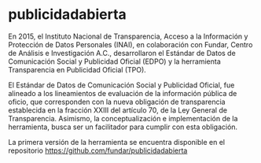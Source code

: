 # publicidadabierta

En 2015, el Instituto Nacional de Transparencia, Acceso a la Información y Protección de Datos Personales (INAI), en colaboración con Fundar, Centro de Análisis e Investigación A.C., desarrollaron el Estándar de Datos de Comunicación Social y Publicidad Oficial (EDPO) y la herramienta Transparencia en Publicidad Oficial (TPO).

El Estándar de Datos de Comunicación Social y Publicidad Oficial, fue alineado a los lineamientos de evaluación de la información pública de oficio, que corresponden con la nueva obligación de transparencia establecida en la fracción XXIII del artículo 70, de la Ley General de Transparencia. Asimismo, la conceptualización e implementación de la herramienta, busca ser un facilitador para cumplir con esta obligación.

La primera versión de la herramienta se encuentra disponible en el repositorio https://github.com/fundar/publicidadabierta
